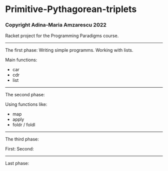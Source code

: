 # Primitive-Pythagorean-triplets
### Copyright Adina-Maria Amzarescu 2022

Racket project for the Programming Paradigms course. 

___________________________________________________________
The first phase:
   Writing simple programms. Working with lists.
   
   Main functions:
   * car
   * cdr
   * list
___________________________________________________________
The second phase:

   Using functions like:
   * map
   * apply
   * foldr / foldl
___________________________________________________________
The third phase:

First:
Second:
___________________________________________________________

Last phase:


